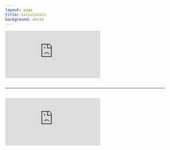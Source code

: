```yaml
---
layout: page
title: Calculators
background: white
---
```


<div>
    <iframe class="bond-calc" frameborder="0"
        src="https://www.ooba.co.za/calculators/affordability-calculator/?iframe=true&iftype=evogroup"
        title="Affordability Calculator"></iframe>
</div>

<br>

----

<br>

<div>
    <iframe class="bond-calc" frameborder="0"
        src="https://www.ooba.co.za/calculators/bond-repayment-calculator/?iframe=true&iftype=evogroup"
        title="Bond Calculator"></iframe>
        
</div>
